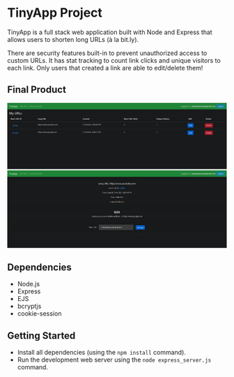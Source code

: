 # TinyApp Project

TinyApp is a full stack web application built with Node and Express that allows users to shorten long URLs (à la bit.ly).

There are security features built-in to prevent unauthorized access to custom URLs. It has stat tracking to count link clicks and unique visitors to each link. Only users that created a link are able to edit/delete them!

## Final Product

!["URLs Page"](https://github.com/adamgrharvey/tinyapp/blob/main/docs/tinyapp1.png)
!["Edit URL"](https://github.com/adamgrharvey/tinyapp/blob/main/docs/tinyapp2.png)

## Dependencies

- Node.js
- Express
- EJS
- bcryptjs
- cookie-session

## Getting Started

- Install all dependencies (using the `npm install` command).
- Run the development web server using the `node express_server.js` command.